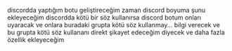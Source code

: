 discordda yaptığım botu geliştireceğim zaman discord boyuma şunu ekleyeceğim discordda kötü bir söz kullanırsa discord botum onları uyaracak ve onlara buradaki grupta kötü söz kullanmay... bilgi verecek ve bu grupta kötü söz kullananı direkt şikayet edeceğim diyecek ve daha fazla özellik ekleyeceğim
